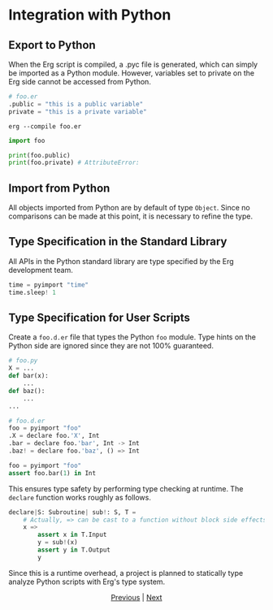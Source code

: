 # Integration with Python

## Export to Python

When the Erg script is compiled, a .pyc file is generated, which can simply be imported as a Python module.
However, variables set to private on the Erg side cannot be accessed from Python.

```python
# foo.er
.public = "this is a public variable"
private = "this is a private variable"
```

```console
erg --compile foo.er
```

```python
import foo

print(foo.public)
print(foo.private) # AttributeError:
```

## Import from Python

All objects imported from Python are by default of type `Object`. Since no comparisons can be made at this point, it is necessary to refine the type.

## Type Specification in the Standard Library

All APIs in the Python standard library are type specified by the Erg development team.

```python
time = pyimport "time"
time.sleep! 1
```

## Type Specification for User Scripts

Create a `foo.d.er` file that types the Python `foo` module.
Type hints on the Python side are ignored since they are not 100% guaranteed.

```python
# foo.py
X = ...
def bar(x):
    ...
def baz():
    ...
...
```

```python
# foo.d.er
foo = pyimport "foo"
.X = declare foo.'X', Int
.bar = declare foo.'bar', Int -> Int
.baz! = declare foo.'baz', () => Int
```

```python
foo = pyimport "foo"
assert foo.bar(1) in Int
```

This ensures type safety by performing type checking at runtime. The ``declare`` function works roughly as follows.

```python
declare|S: Subroutine| sub!: S, T =
    # Actually, => can be cast to a function without block side effects
    x =>
        assert x in T.Input
        y = sub!(x)
        assert y in T.Output
        y
```

Since this is a runtime overhead, a project is planned to statically type analyze Python scripts with Erg's type system.

<p align='center'>
    <a href='./31_pipeline.md'>Previous</a> | <a href='./33_package_system.md'>Next</a>
</p>
